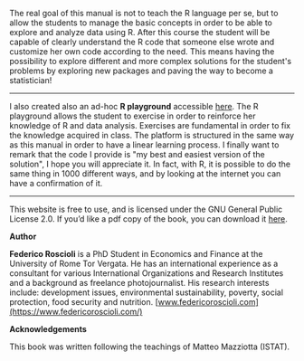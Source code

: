 The real goal of this manual is not to teach the R language per se, but
to allow the students to manage the basic concepts in order to be able
to explore and analyze data using R. After this course the student will
be capable of clearly understand the R code that someone else wrote and
customize her own code according to the need. This means having the
possibility to explore different and more complex solutions for the
student's problems by exploring new packages and paving the way to
become a statistician!

---

I also created also an ad-hoc **R playground** accessible
[here](https://federicoroscioli.shinyapps.io/exercises/). The R
playground allows the student to exercise in order to reinforce her
knowledge of R and data analysis. Exercises are fundamental in order to
fix the knowledge acquired in class. The platform is structured in the
same way as this manual in order to have a linear learning process. I
finally want to remark that the code I provide is "my best and easiest
version of the solution", I hope you will appreciate it. In fact, with
R, it is possible to do the same thing in 1000 different ways, and by
looking at the internet you can have a confirmation of it.

---

This website is free to use, and is licensed under the GNU General Public
License 2.0. If you’d like a pdf copy of the book, you can download it [here](https://github.com/federicoroscioli/book/blob/2b55c0f10dac709bf83a6edc26c7175128c34cd3/docs/_main.pdf).

**Author**

**Federico Roscioli** is a PhD Student in Economics and Finance at the University of Rome Tor Vergata. He has an international experience as a consultant for various International Organizations and Research Institutes and a background as freelance photojournalist. His research interests include: development issues, environmental sustainability, poverty, social protection, food security and nutrition. 
[www.federicoroscioli.com](https://www.federicoroscioli.com/)

**Acknowledgements**

This book was written following the teachings of Matteo Mazziotta (ISTAT).
